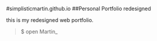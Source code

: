 #simplisticmartin.github.io
##Personal Portfolio redesigned

this is my redesigned web portfolio.

> $ open Martin_  